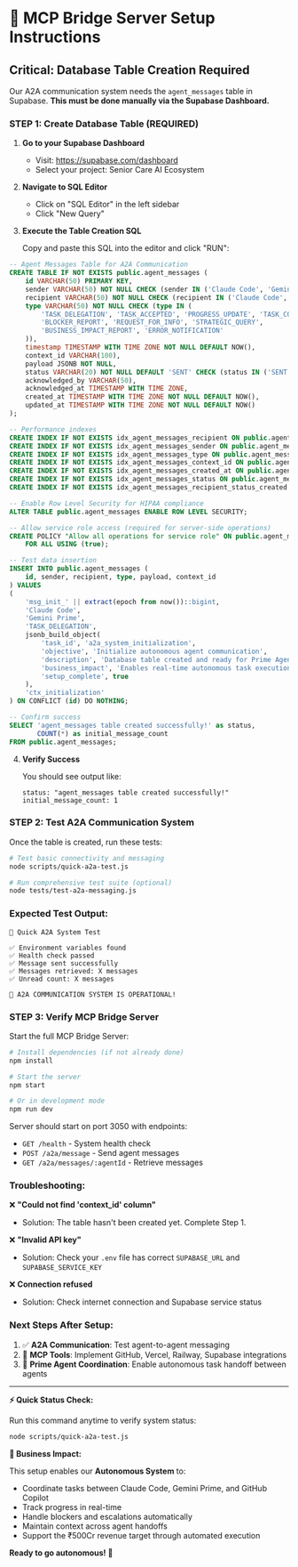 # 🚀 MCP Bridge Server Setup Instructions

## Critical: Database Table Creation Required

Our A2A communication system needs the `agent_messages` table in Supabase. **This must be done manually via the Supabase Dashboard.**

### STEP 1: Create Database Table (REQUIRED)

1. **Go to your Supabase Dashboard**
   - Visit: https://supabase.com/dashboard
   - Select your project: Senior Care AI Ecosystem

2. **Navigate to SQL Editor**
   - Click on "SQL Editor" in the left sidebar
   - Click "New Query"

3. **Execute the Table Creation SQL**
   
   Copy and paste this SQL into the editor and click "RUN":

```sql
-- Agent Messages Table for A2A Communication
CREATE TABLE IF NOT EXISTS public.agent_messages (
    id VARCHAR(50) PRIMARY KEY,
    sender VARCHAR(50) NOT NULL CHECK (sender IN ('Claude Code', 'Gemini Prime', 'GitHub Copilot', 'User')),
    recipient VARCHAR(50) NOT NULL CHECK (recipient IN ('Claude Code', 'Gemini Prime', 'GitHub Copilot', 'User', 'All')),
    type VARCHAR(50) NOT NULL CHECK (type IN (
        'TASK_DELEGATION', 'TASK_ACCEPTED', 'PROGRESS_UPDATE', 'TASK_COMPLETED',
        'BLOCKER_REPORT', 'REQUEST_FOR_INFO', 'STRATEGIC_QUERY', 
        'BUSINESS_IMPACT_REPORT', 'ERROR_NOTIFICATION'
    )),
    timestamp TIMESTAMP WITH TIME ZONE NOT NULL DEFAULT NOW(),
    context_id VARCHAR(100),
    payload JSONB NOT NULL,
    status VARCHAR(20) NOT NULL DEFAULT 'SENT' CHECK (status IN ('SENT', 'ACKNOWLEDGED', 'PROCESSED')),
    acknowledged_by VARCHAR(50),
    acknowledged_at TIMESTAMP WITH TIME ZONE,
    created_at TIMESTAMP WITH TIME ZONE NOT NULL DEFAULT NOW(),
    updated_at TIMESTAMP WITH TIME ZONE NOT NULL DEFAULT NOW()
);

-- Performance indexes
CREATE INDEX IF NOT EXISTS idx_agent_messages_recipient ON public.agent_messages(recipient);
CREATE INDEX IF NOT EXISTS idx_agent_messages_sender ON public.agent_messages(sender);  
CREATE INDEX IF NOT EXISTS idx_agent_messages_type ON public.agent_messages(type);
CREATE INDEX IF NOT EXISTS idx_agent_messages_context_id ON public.agent_messages(context_id);
CREATE INDEX IF NOT EXISTS idx_agent_messages_created_at ON public.agent_messages(created_at DESC);
CREATE INDEX IF NOT EXISTS idx_agent_messages_status ON public.agent_messages(status);
CREATE INDEX IF NOT EXISTS idx_agent_messages_recipient_status_created ON public.agent_messages(recipient, status, created_at DESC);

-- Enable Row Level Security for HIPAA compliance
ALTER TABLE public.agent_messages ENABLE ROW LEVEL SECURITY;

-- Allow service role access (required for server-side operations)
CREATE POLICY "Allow all operations for service role" ON public.agent_messages
    FOR ALL USING (true);

-- Test data insertion
INSERT INTO public.agent_messages (
    id, sender, recipient, type, payload, context_id
) VALUES 
(
    'msg_init_' || extract(epoch from now())::bigint,
    'Claude Code',
    'Gemini Prime', 
    'TASK_DELEGATION',
    jsonb_build_object(
        'task_id', 'a2a_system_initialization',
        'objective', 'Initialize autonomous agent communication',
        'description', 'Database table created and ready for Prime Agent coordination',
        'business_impact', 'Enables real-time autonomous task execution',
        'setup_complete', true
    ),
    'ctx_initialization'
) ON CONFLICT (id) DO NOTHING;

-- Confirm success
SELECT 'agent_messages table created successfully!' as status,
       COUNT(*) as initial_message_count 
FROM public.agent_messages;
```

4. **Verify Success**
   
   You should see output like:
   ```
   status: "agent_messages table created successfully!"
   initial_message_count: 1
   ```

### STEP 2: Test A2A Communication System

Once the table is created, run these tests:

```bash
# Test basic connectivity and messaging
node scripts/quick-a2a-test.js

# Run comprehensive test suite (optional)
node tests/test-a2a-messaging.js
```

### Expected Test Output:

```
🚀 Quick A2A System Test

✅ Environment variables found
✅ Health check passed
✅ Message sent successfully
✅ Messages retrieved: X messages
✅ Unread count: X messages

🎉 A2A COMMUNICATION SYSTEM IS OPERATIONAL!
```

### STEP 3: Verify MCP Bridge Server

Start the full MCP Bridge Server:

```bash
# Install dependencies (if not already done)
npm install

# Start the server
npm start

# Or in development mode
npm run dev
```

Server should start on port 3050 with endpoints:
- `GET /health` - System health check
- `POST /a2a/message` - Send agent messages
- `GET /a2a/messages/:agentId` - Retrieve messages

### Troubleshooting:

❌ **"Could not find 'context_id' column"**
- Solution: The table hasn't been created yet. Complete Step 1.

❌ **"Invalid API key"**  
- Solution: Check your `.env` file has correct `SUPABASE_URL` and `SUPABASE_SERVICE_KEY`

❌ **Connection refused**
- Solution: Check internet connection and Supabase service status

### Next Steps After Setup:

1. ✅ **A2A Communication**: Test agent-to-agent messaging  
2. 🔧 **MCP Tools**: Implement GitHub, Vercel, Railway, Supabase integrations
3. 🤖 **Prime Agent Coordination**: Enable autonomous task handoff between agents

---

**⚡ Quick Status Check:**

Run this command anytime to verify system status:
```bash
node scripts/quick-a2a-test.js
```

**🎯 Business Impact:**

This setup enables our **Autonomous System** to:
- Coordinate tasks between Claude Code, Gemini Prime, and GitHub Copilot
- Track progress in real-time  
- Handle blockers and escalations automatically
- Maintain context across agent handoffs
- Support the ₹500Cr revenue target through automated execution

**Ready to go autonomous! 🚀**